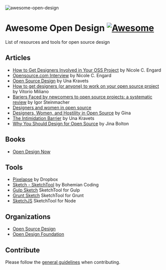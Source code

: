 ![awesome-open-design](https://cloud.githubusercontent.com/assets/38894/12370870/2a7726fa-bbd6-11e5-97ad-e62fdcffdd4b.png)

# Awesome Open Design [![Awesome](https://cdn.rawgit.com/sindresorhus/awesome/d7305f38d29fed78fa85652e3a63e154dd8e8829/media/badge.svg)](https://github.com/sindresorhus/awesome)
List of resources and tools for open source design

## Articles
* [How to Get Designers Involved in Your OSS Project](https://opensource.com/life/15/7/get-designers-involved-software-project) by Nicole C. Engard
* [Opensource.com Interview](https://opensource.com/business/15/7/interview-una-kravets-ibm) by Nicole C. Engard
* [Open Source Design](http://una.im/open-source-design) by Una Kravets
* [How to get designers (or anyone) to work on your open source project](http://opendesign.foundation/articles/import-designers/) by Vitorio Miliano
* [Bariers Faced by newcomers to open source projects: a systematic review](http://www.academia.edu/6537077/Barriers_faced_by_newcomers_to_open_source_projects_a_systematic_review) by Igor Steinmacher
* [Designers and women in open source](http://old.vi.to/designers-and-women-in-open-source.html)
* [Designers, Women, and Hostility in Open Source](http://smarterware.org/2011/03/designers-women-and-hostility-in-open-source/) by Gina
* [The Intimidation Barrier](http://opendesign.foundation/articles/barriers-for-designers/) by Una Kravets
* [Why You Should Design for Open Source](https://24ways.org/2014/why-you-should-design-for-open-source/) by Jina Bolton

## Books
* [Open Design Now](http://opendesignnow.org/)

## Tools
* [Pixelapse](http://pixelapse.com) by Dropbox
* [Sketch - SketchTool](http://www.sketchapp.com/tool/) by Bohemian Coding
* [Gulp Sketch](https://github.com/cognitom/gulp-sketch) SketchTool for Gulp
* [Grunt Sketch](https://github.com/CodeCatalyst/grunt-sketch) SketchTool for Grunt
* [SketchJS](https://github.com/iDuuck/sketchjs) SketchTool for Node

## Organizations
* [Open Source Design](http://opensourcedesign.net/)
* [Open Design Foundation](http://opendesign.foundation/)

## Contribute
Please follow the [general guidelines](https://github.com/sindresorhus/awesome/blob/master/contributing.md) when contributing.
